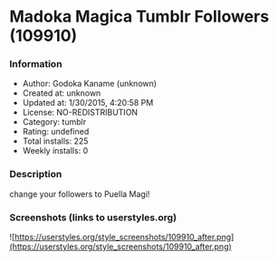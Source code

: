 # Madoka Magica Tumblr Followers (109910)

### Information
- Author: Godoka Kaname (unknown)
- Created at: unknown
- Updated at: 1/30/2015, 4:20:58 PM
- License: NO-REDISTRIBUTION
- Category: tumblr
- Rating: undefined
- Total installs: 225
- Weekly installs: 0


### Description
change your followers to Puella Magi!


### Screenshots (links to userstyles.org)
![https://userstyles.org/style_screenshots/109910_after.png](https://userstyles.org/style_screenshots/109910_after.png)


